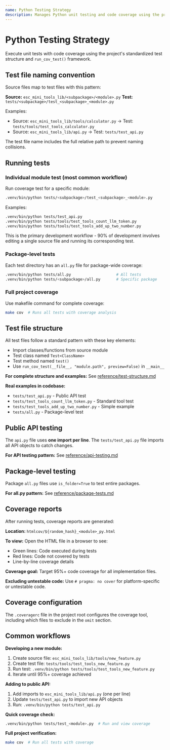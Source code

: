 ```yaml
---
name: Python Testing Strategy
description: Manages Python unit testing and code coverage using the project's testing conventions. Use when writing tests, running coverage analysis, checking test structure, or achieving 95%+ coverage goals. Use when user mentions testing, coverage, test files, or pytest.
---
```


# Python Testing Strategy

Execute unit tests with code coverage using the project's standardized test structure and `run_cov_test()` framework.

## Test file naming convention

Source files map to test files with this pattern:

**Source:** `esc_mini_tools_lib/<subpackage>/<module>.py`
**Test:** `tests/<subpackage>/test_<subpackage>_<module>.py`

Examples:
- Source: `esc_mini_tools_lib/tools/calculator.py` → Test: `tests/tools/test_tools_calculator.py`
- Source: `esc_mini_tools_lib/api.py` → Test: `tests/test_api.py`

The test file name includes the full relative path to prevent naming collisions.

## Running tests

### Individual module test (most common workflow)

Run coverage test for a specific module:

```bash
.venv/bin/python tests/<subpackage>/test_<subpackage>_<module>.py
```

Examples:
```bash
.venv/bin/python tests/test_api.py
.venv/bin/python tests/tools/test_tools_count_llm_token.py
.venv/bin/python tests/tools/test_tools_add_up_two_number.py
```

This is the primary development workflow - 90% of development involves editing a single source file and running its corresponding test.

### Package-level tests

Each test directory has an `all.py` file for package-wide coverage:

```bash
.venv/bin/python tests/all.py                    # All tests
.venv/bin/python tests/<subpackage>/all.py       # Specific package
```

### Full project coverage

Use makefile command for complete coverage:

```bash
make cov  # Runs all tests with coverage analysis
```

## Test file structure

All test files follow a standard pattern with these key elements:
- Import classes/functions from source module
- Test class named `Test<ClassName>`
- Test method named `test()`
- Use `run_cov_test(__file__, "module.path", preview=False)` in `__main__`

**For complete structure and examples:** See [reference/test-structure.md](reference/test-structure.md)

**Real examples in codebase:**
- `tests/test_api.py` - Public API test
- `tests/test_tools_count_llm_token.py` - Standard tool test
- `tests/test_tools_add_up_two_number.py` - Simple example
- `tests/all.py` - Package-level test

## Public API testing

The `api.py` file uses **one import per line**. The `tests/test_api.py` file imports all API objects to catch changes.

**For API testing pattern:** See [reference/api-testing.md](reference/api-testing.md)

## Package-level testing

Package `all.py` files use `is_folder=True` to test entire packages.

**For all.py pattern:** See [reference/package-tests.md](reference/package-tests.md)

## Coverage reports

After running tests, coverage reports are generated:

**Location:** `htmlcov/${random_hash}_<module>_py.html`

**To view:** Open the HTML file in a browser to see:
- Green lines: Code executed during tests
- Red lines: Code not covered by tests
- Line-by-line coverage details

**Coverage goal:** Target 95%+ code coverage for all implementation files.

**Excluding untestable code:** Use `# pragma: no cover` for platform-specific or untestable code.

## Coverage configuration

The `.coveragerc` file in the project root configures the coverage tool, including which files to exclude in the `omit` section.

## Common workflows

**Developing a new module:**
1. Create source file: `esc_mini_tools_lib/tools/new_feature.py`
2. Create test file: `tests/tools/test_tools_new_feature.py`
3. Run test: `.venv/bin/python tests/tools/test_tools_new_feature.py`
4. Iterate until 95%+ coverage achieved

**Adding to public API:**
1. Add imports to `esc_mini_tools_lib/api.py` (one per line)
2. Update `tests/test_api.py` to import new API objects
3. Run: `.venv/bin/python tests/test_api.py`

**Quick coverage check:**
```bash
.venv/bin/python tests/test_<module>.py  # Run and view coverage
```

**Full project verification:**
```bash
make cov  # Run all tests with coverage
```
